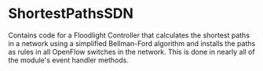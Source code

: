 # ShortestPathsSDN

Contains code for a Floodlight Controller that calculates the shortest paths in a network using a simplified Bellman-Ford algorithm and installs the paths as rules in all OpenFlow switches in the network. This is done in nearly all of the module's event handler methods.
